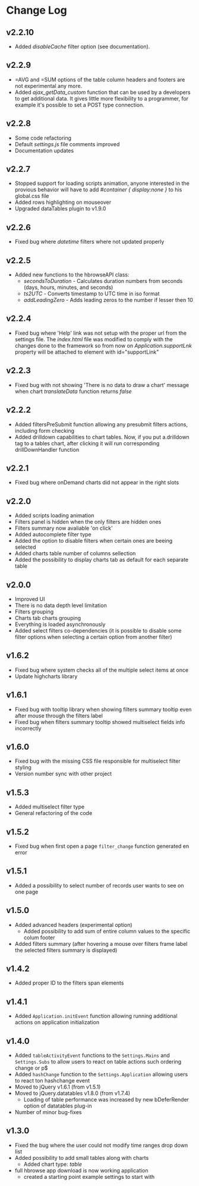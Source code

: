# Change Log #
## v2.2.10 ##
  * Added _disableCache_ filter option (see documentation).

## v2.2.9 ##
  * =AVG and =SUM options of the table column headers and footers are not experimental any more.
  * Added _ajax\_getData\_custom_ function that can be used by a developers to get additional data. It gives little more flexibility to a programmer, for example it's possible to set a POST type connection.

## v2.2.8 ##
  * Some code refactoring
  * Default _settings.js_ file comments improved
  * Documentation updates

## v2.2.7 ##
  * Stopped support for loading scripts animation, anyone interested in the provious behavior will have to add _#container { display:none }_ to his global.css file
  * Added rows highlighting on mouseover
  * Upgraded dataTables plugin to v1.9.0

## v2.2.6 ##
  * Fixed bug where _datetime_ filters where not updated properly

## v2.2.5 ##
  * Added new functions to the hbrowseAPI class:
    * _secondsToDuration_ - Calculates duration numbers from seconds (days, hours, minutes, and seconds)
    * _ts2UTC_ - Converts timestamp to UTC time in iso format
    * _addLeadingZero_ - Adds leading zeros to the number if lesser then 10

## v2.2.4 ##
  * Fixed bug where 'Help' link was not setup with the proper url from the settings file. The _index.html_ file was modified to comply with the changes done to the framework so from now on _Application.supportLnk_ property will be attached to element with id="supportLink"

## v2.2.3 ##
  * Fixed bug with not showing 'There is no data to draw a chart' message when chart _translateData_ function returns _false_

## v2.2.2 ##
  * Added filtersPreSubmit function allowing any presubmit filters actions, including form checking
  * Added drilldown capabilities to chart tables. Now, if you put a.drilldown tag to a tables chart, after clicking it will run corresponding drillDownHandler function

## v2.2.1 ##
  * Fixed bug where onDemand charts did not appear in the right slots

## v2.2.0 ##
  * Added scripts loading animation
  * Filters panel is hidden when the only filters are hidden ones
  * Filters summary now avaliable 'on click'
  * Added autocomplete filter type
  * Added the option to disable filters when certain ones are beeing selected
  * Added charts table number of columns sellection
  * Added the possibility to display charts tab as default for each separate table

## v2.0.0 ##
  * Improved UI
  * There is no data depth level limitation
  * Filters grouping
  * Charts tab charts grouping
  * Everything is loaded asynchronously
  * Added select filters co-dependencies (it is possible to disable some filter options when selecting a certain option from another filter)

## v1.6.2 ##
  * Fixed bug where system checks all of the multiple select items at once
  * Update highcharts library

## v1.6.1 ##
  * Fixed bug with tooltip library when showing filters summary tooltip even after mouse through the filters label
  * Fixed bug when filters summary tooltip showed multiselect fields info incorrectly

## v1.6.0 ##
  * Fixed bug with the missing CSS file responsible for multiselect filter styling
  * Version number sync with other project

## v1.5.3 ##
  * Added multiselect filter type
  * General refactoring of the code

## v1.5.2 ##
  * Fixed bug when first open a page `filter_change` function generated en error

## v1.5.1 ##
  * Added a possibility to select number of records user wants to see on one page

## v1.5.0 ##
  * Added advanced headers (experimental option)
    * Added possibility to add sum of entire column values to the specific colum footer
  * Added filters summary (after hovering a mouse over filters frame label the selected filters summary is displayed)

## v1.4.2 ##
  * Added proper ID to the filters span elements

## v1.4.1 ##
  * Added `Application.initEvent` function allowing running additional actions on application initialization

## v1.4.0 ##
  * Added `tableActivityEvent` functions to the `Settings.Mains` and `Settings.Subs` to allow users to react on table actions such ordering change or p$
  * Added `hashChange` function to the `Settings.Application` allowing users to react ton hashchange event
  * Moved to jQuery v1.6.1 (from v1.5.1)
  * Moved to jQuery.datatables v1.8.0 (from v1.7.4)
    * Loading of table performance was increased by new bDeferRender option of datatables plug-in
  * Number of minor bug-fixes

## v1.3.0 ##
  * Fixed the bug where the user could not modify time ranges drop down list
  * Added possibility to add small tables along with charts
    * Added chart type: _table_
  * full hbrowse app download is now working application
    * created a starting point example settings to start with